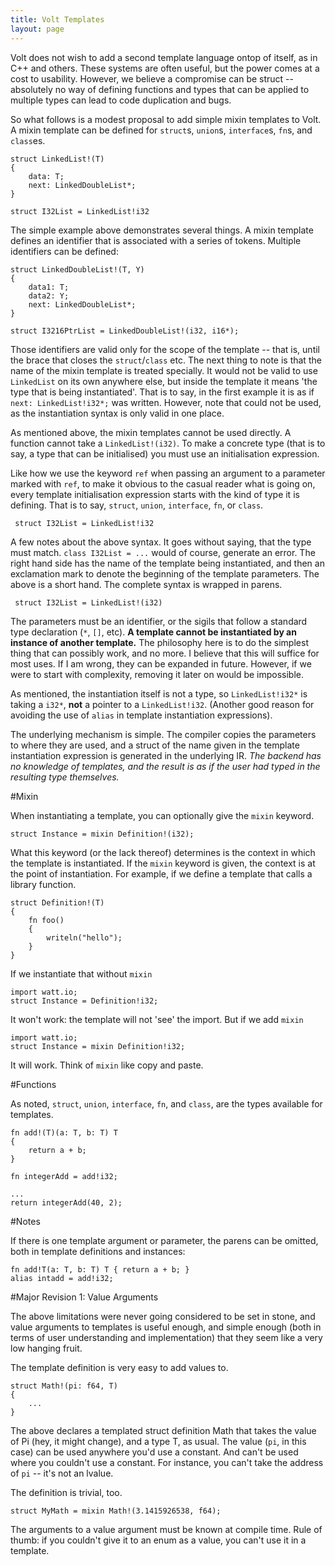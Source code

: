 ```yaml
---
title: Volt Templates
layout: page
---
```


Volt does not wish to add a second template language ontop of itself, as in C++ and others. These systems are often useful, but the power comes at a cost to usability. However, we believe a compromise can be struct -- absolutely no way of defining functions and types that can be applied to multiple types can lead to code duplication and bugs.

So what follows is a modest proposal to add simple mixin templates to Volt. A mixin template can be defined for `struct`s, `union`s, `interface`s, `fn`s, and `class`es.

    struct LinkedList!(T)
    {
        data: T;
        next: LinkedDoubleList*;
    }

    struct I32List = LinkedList!i32

The simple example above demonstrates several things. A mixin template defines an identifier that is associated with a series of tokens. Multiple identifiers can be defined:

    struct LinkedDoubleList!(T, Y)
    {
        data1: T;
        data2: Y;
        next: LinkedDoubleList*;
    }
    
    struct I3216PtrList = LinkedDoubleList!(i32, i16*);
 
 Those identifiers are valid only for the scope of the template -- that is, until the brace that closes the `struct`/`class` etc. The next thing to note is that the name of the mixin template is treated specially. It would not be valid to use `LinkedList` on its own anywhere else, but inside the template it means 'the type that is being instantiated'. That is to say, in the first example it is as if `next: LinkedList!i32*;` was written. However, note that could not be used, as the instantiation syntax is only valid in one place.
 
As mentioned above, the mixin templates cannot be used directly. A function cannot take a `LinkedList!(i32)`. To make a concrete type (that is to say, a type that can be initialised) you must use an initialisation expression.

Like how we use the keyword `ref` when passing an argument to a parameter marked with `ref`, to make it obvious to the casual reader what is going on, every template initialisation expression starts with the kind of type it is defining. That is to say, `struct`, `union`, `interface`, `fn`, or `class`.

     struct I32List = LinkedList!i32
 
 A few notes about the above syntax. It goes without saying, that the type must match. `class I32List = ...` would of course, generate an error. The right hand side has the name of the template being instantiated, and then an exclamation mark to denote the beginning of the template parameters. The above is a short hand. The complete syntax is wrapped in parens.
 
     struct I32List = LinkedList!(i32)

The parameters must be an identifier, or the sigils that follow a standard type declaration (`*`, `[]`, etc). **A template cannot be instantiated by an instance of another template.** The philosophy here is to do the simplest thing that can possibly work, and no more. I believe that this will suffice for most uses. If I am wrong, they can be expanded in future. However, if we were to start with complexity, removing it later on would be impossible.

As mentioned, the instantiation itself is not a type, so `LinkedList!i32*` is taking a `i32*`, **not** a pointer to a `LinkedList!i32`. (Another good reason for avoiding the use of `alias` in template instantiation expressions).

The underlying mechanism is simple. The compiler copies the parameters to where they are used, and a struct of the name given in the template instantiation expression is generated in the underlying IR. *The backend has no knowledge of templates, and the result is as if the user had typed in the resulting type themselves.*

#Mixin

When instantiating a template, you can optionally give the `mixin` keyword.

    struct Instance = mixin Definition!(i32);

What this keyword (or the lack thereof) determines is the context in which the template is instantiated. If the `mixin` keyword is given, the context is at the point of instantiation. For example, if we define a template that calls a library function.

    struct Definition!(T)
    {
        fn foo()
        {
            writeln("hello");
        }
    }

If we instantiate that without `mixin`

    import watt.io;
    struct Instance = Definition!i32;

It won't work: the template will not 'see' the import. But if we add `mixin`

    import watt.io;
    struct Instance = mixin Definition!i32;

It will work. Think of `mixin` like copy and paste.

#Functions

As noted, `struct`, `union`, `interface`, `fn`, and `class`, are the types available for templates.

    fn add!(T)(a: T, b: T) T
    {
        return a + b;
    }
    
    fn integerAdd = add!i32;
    
    ...
    return integerAdd(40, 2);

#Notes

If there is one template argument or parameter, the parens can be omitted, both in template definitions and instances:

    fn add!T(a: T, b: T) T { return a + b; }
	alias intadd = add!i32;

#Major Revision 1: Value Arguments

The above limitations were never going considered to be set in stone, and value arguments to templates is useful enough, and simple enough (both in terms of user understanding and implementation) that they seem like a very low hanging fruit.

The template definition is very easy to add values to.

    struct Math!(pi: f64, T)
    {
        ...
    }

The above declares a templated struct definition Math that takes the value of Pi (hey, it might change), and a type T, as usual. The value (`pi`, in this case) can be used anywhere you'd use a constant. And can't be used where you couldn't use a constant. For instance, you can't take the address of `pi` -- it's not an lvalue.

The definition is trivial, too.

    struct MyMath = mixin Math!(3.1415926538, f64);

The arguments to a value argument must be known at compile time. Rule of thumb: if you couldn't give it to an enum as a value, you can't use it in a template.
